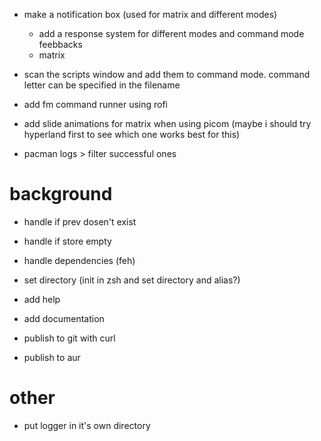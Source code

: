 - make a notification box (used for matrix and different modes)
    - add a response system for different modes and command mode feebbacks
    - matrix

- scan the scripts window and add them to command mode. command letter can be specified in the filename

- add fm command runner using rofi
- add slide animations for matrix when using picom (maybe i should try hyperland first to see which one works best for this)

- pacman logs > filter successful ones

# background
- handle if prev dosen't exist
- handle if store empty
- handle dependencies (feh)
- set directory (init in zsh and set directory and alias?)
- add help
- add documentation
- publish to git with curl

- publish to aur


# other
- put logger in it's own directory
